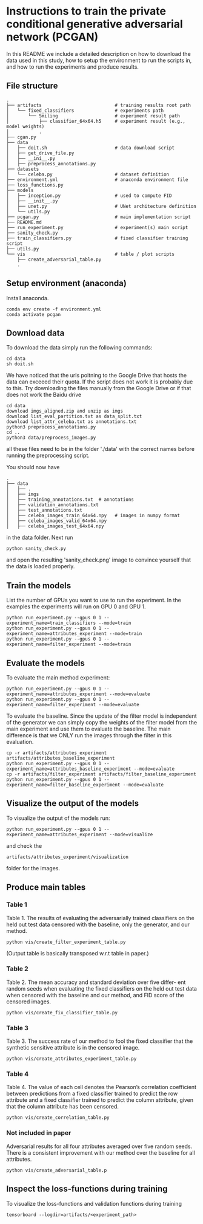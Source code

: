 # Instructions to train the private conditional generative adversarial network (PCGAN)
In this README we include a detailed description on how to download the data
used in this study, how to setup the environment to run the scripts in, and how
to run the experiments and produce results.


## File structure

    .
    ├── artifacts                           # training results root path
    │   └── fixed_classifiers               # experiments path
    │       └── Smiling                     # experiment result path
    │           ├── classifier_64x64.h5     # experiment result (e.g., model weights)
    │           .
    ├── cgan.py
    ├── data
    │   ├── doit.sh                         # data download script
    │   ├── get_drive_file.py
    │   ├── __ini__.py
    │   ├── preprocess_annotations.py
    ├── datasets
    │   └── celeba.py                       # dataset definition
    ├── environment.yml                     # anaconda environment file
    ├── loss_functions.py
    ├── models
    │   ├── inception.py                    # used to compute FID
    │   ├── __init__.py
    │   ├── unet.py                         # UNet architecture definition
    │   └── utils.py
    ├── pcgan.py                            # main implementation script
    ├── README.md      
    ├── run_experiment.py                   # experiment(s) main script
    ├── sanity_check.py
    ├── train_classifiers.py                # fixed classifier training script
    ├── utils.py
    └── vis                                 # table / plot scripts
        ├── create_adversarial_table.py
        .

## Setup environment (anaconda)
Install anaconda.

    conda env create -f environment.yml
    conda activate pcgan

## Download data
To download the data simply run the following commands:

    cd data
    sh doit.sh

We have noticed that the urls poitning to the Google Drive that hosts the data
can exceeed their quota. If the script does not work it is probably due to
this. Try downloading the files manually from the Google Drive or if that does not work the Baidu drive

    cd data
    download imgs_aligned.zip and unzip as imgs
    download list_eval_partition.txt as data_split.txt
    download list_attr_celeba.txt as annotations.txt
    python3 preprocess_annotations.py
    cd ..
    python3 data/preprocess_images.py

all these files need to be in the folder './data' with the correct names before running the preprocessing script.

You should now have

    .
    ├── data
    │   ├── .
    │   ├── imgs
    │   ├── training_annotations.txt  # annotations
    │   ├── validation_annotations.txt
    │   ├── test_annotations.txt
    │   ├── celeba_images_train_64x64.npy   # images in numpy format
    │   ├── celeba_images_valid_64x64.npy
    │   ├── celeba_images_test_64x64.npy

in the data folder. Next run

    python sanity_check.py

and open the resulting 'sanity_check.png' image to convince yourself that the
data is loaded properly.


## Train the models
List the number of GPUs you want to use to run the experiment. In the examples
the experiments will run on GPU 0 and GPU 1.

    python run_experiment.py --gpus 0 1 --experiment_name=train_classifiers --mode=train
    python run_experiment.py --gpus 0 1 --experiment_name=attributes_experiment --mode=train
    python run_experiment.py --gpus 0 1 --experiment_name=filter_experiment --mode=train

## Evaluate the models
To evaluate the main method experiment:

    python run_experiment.py --gpus 0 1 --experiment_name=attributes_experiment --mode=evaluate
    python run_experiment.py --gpus 0 1 --experiment_name=filter_experiment --mode=evaluate

To evaluate the baseline. Since the update of the filter model is independent
of the generator we can simply copy the weights of the filter model from the
main experiment and use them to evaluate the baseline. The main difference is
that we ONLY run the images through the filter in this evaluation.

    cp -r artifacts/attributes_experiment artifacts/attributes_baseline_experiment
    python run_experiment.py --gpus 0 1 --experiment_name=attributes_baseline_experiment --mode=evaluate
    cp -r artifacts/filter_experiment artifacts/filter_baseline_experiment
    python run_experiment.py --gpus 0 1 --experiment_name=filter_baseline_experiment --mode=evaluate

## Visualize the output of the models
To visualize the output of the models run:

    python run_experiment.py --gpus 0 1 --experiment_name=attributes_experiment --mode=visualize

and check the 

    artifacts/attributes_experiment/visualization

folder for the images.

## Produce main tables

### Table 1
Table 1. The results of evaluating the adversarially trained classifiers on the
held out test data censored with the baseline, only the generator, and our
method.

    python vis/create_filter_experiment_table.py

(Output table is basically transposed w.r.t table in paper.)

### Table 2
Table 2. The mean accuracy and standard deviation over five differ- ent random
seeds when evaluating the fixed classifiers on the held out test data when
censored with the baseline and our method, and FID score of the censored images.

    python vis/create_fix_classifier_table.py

### Table 3

Table 3. The success rate of our method to fool the fixed classifier that the
synthetic sensitive attribute is in the censored image.

    python vis/create_attributes_experiment_table.py

### Table 4

Table 4. The value of each cell denotes the Pearson’s correlation coefficient
between predictions from a fixed classifier trained to predict the row attribute
and a fixed classifier trained to predict the column attribute, given that the
column attribute has been censored.

    python vis/create_correlation_table.py

### Not included in paper
Adversarial results for all four attributes averaged over five random
seeds. There is a consistent improvement with our method over the baseline for
all attributes.

    python vis/create_adversarial_table.p

## Inspect the loss-functions during training
To visualize the loss-functions and validation functions during training

    tensorboard --logdir=artifacts/<experiment_path>

